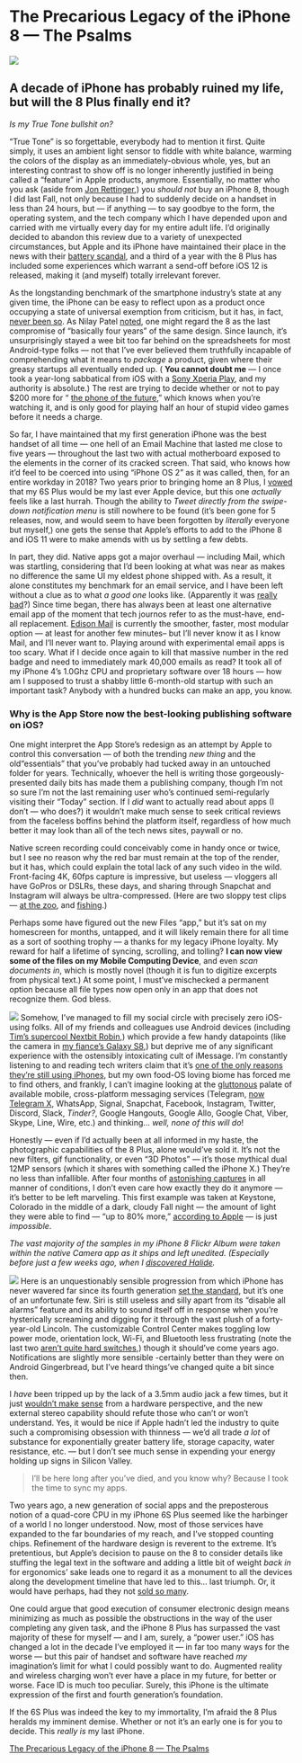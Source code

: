 # The Precarious Legacy of the iPhone 8 — The Psalms

![](The%20Precarious%20Legacy%20of%20the%20iPhone%208%20%E2%80%94%20The%20Psalms/tq2eUGT.jpg)
## A decade of iPhone has probably ruined my life, but will the 8 Plus finally end it?

*Is my True Tone bullshit on?*

“True Tone” is so forgettable, everybody had to mention it first. Quite simply, it uses an ambient light sensor to fiddle with white balance, warming the colors of the display as an immediately-obvious whole, yes, but an interesting contrast to show off is no longer inherently justified in being called a “feature” in Apple products, anymore. Essentially, no matter who you ask (aside from [Jon Rettinger](https://youtu.be/AXU8GqaMsQc?t=7m23s),) you *should not* buy an iPhone 8, though I did last Fall, not only because I had to suddenly decide on a handset in less than 24 hours, but — if anything — to say goodbye to the form, the operating system, and the tech company which I have depended upon and carried with me virtually every day for my entire adult life. I’d originally decided to abandon this review due to a variety of unexpected circumstances, but Apple and its iPhone have maintained their place in the news with their [battery scandal](https://www.apple.com/iphone-battery-and-performance/), and a third of a year with the 8 Plus has included some experiences which warrant a send-off before iOS 12 is released, making it (and myself) totally irrelevant forever.

As the longstanding benchmark of the smartphone industry’s state at any given time, the iPhone can be easy to reflect upon as a product once occupying a state of universal exemption from criticism, but it has, in fact, [never been so](http://theweek.com/articles/459748/7-reviews-original-iphone-from-2007). As Nilay Patel [noted](https://www.theverge.com/2017/9/19/16323570/apple-new-iphone-8-review-plus-2017), one might regard the 8 as the last compromise of “basically four years” of the same design. Since launch, it’s unsurprisingly stayed a wee bit too far behind on the spreadsheets for most Android-type folks — not that I’ve ever believed them truthfully incapable of comprehending what it means to *package* a product, given where their greasy startups all eventually ended up. ( **You cannot doubt me**  — I once took a year-long sabbatical from iOS with a [Sony Xperia Play](https://youtu.be/nSWgS0l0kc8), and my authority is absolute.) The rest are trying to decide whether or not to pay $200 more for “ [the phone of the future](https://www.wsj.com/articles/iphone-8-apples-middle-child-1505322945),” which knows when you’re watching it, and is only good for playing half an hour of stupid video games before it needs a charge.

So far, I have maintained that my first generation iPhone was the best handset of all time — one hell of an Email Machine that lasted me close to five years — throughout the last two with actual motherboard exposed to the elements in the corner of its cracked screen. That said, who knows how it’d feel to be coerced into using “iPhone OS 2” as it was called, then, for an entire workday in 2018? Two years prior to bringing home an 8 Plus, I [vowed](http://bit.ly/drycast47) that my 6S Plus would be my last ever Apple device, but this one *actually* feels like a last hurrah. Though the ability to *Tweet directly from the swipe-down notification menu* is still nowhere to be found (it’s been gone for 5 releases, now, and would seem to have been forgotten by *literally* everyone but myself,) one gets the sense that Apple’s efforts to add to the iPhone 8 and iOS 11 were to make amends with us by settling a few debts.

In part, they did. Native apps got a major overhaul — including Mail, which was startling, considering that I’d been looking at what was near as makes no difference the same UI my eldest phone shipped with. As a result, it alone constitutes my benchmark for an email service, and I have been left without a clue as to what *a good one* looks like. (Apparently it was [really bad](https://www.pcmag.com/article/342889/the-best-mobile-email-client-apps)?) Since time began, there has always been at least one alternative email app of the moment that tech journos refer to as the must-have, end-all replacement. [Edison Mail](https://itunes.apple.com/us/app/email-edison-mail/id922793622?mt=8) is currently the smoother, faster, most modular option — at least for another few minutes– but I’ll never know it as I know Mail, and I’ll never want to. Playing around with experimental email apps is too scary. What if I decide once again to kill that massive number in the red badge and need to immediately mark 40,000 emails as read? It took all of my iPhone 4’s 1.0Ghz CPU and proprietary software over 18 hours — how am I supposed to trust a shabby little 6-month-old startup with such an important task? Anybody with a hundred bucks can make an app, you know.

### Why is the App Store now the best-looking publishing software on iOS?

One might interpret the App Store’s redesign as an attempt by Apple to control this conversation — of both the trending *new thing* and the old“essentials” that you’ve probably had tucked away in an untouched folder for years. Technically, whoever the hell is writing those gorgeously-presented daily bits has made them a publishing company, though I’m not so sure I’m not the last remaining user who’s continued semi-regularly visiting their “Today” section. If I *did* want to actually read about apps (I don’t — who does?) it wouldn’t make much sense to seek critical reviews from the faceless boffins behind the platform itself, regardless of how much better it may look than all of the tech news sites, paywall or no.

Native screen recording could conceivably come in handy once or twice, but I see no reason why the red bar must remain at the top of the render, but it has, which could explain the total lack of any such video in the wild. Front-facing 4K, 60fps capture is impressive, but useless — vloggers all have GoPros or DSLRs, these days, and sharing through Snapchat and Instagram will always be ultra-compressed. (Here are two sloppy test clips —  [at the zoo](https://youtu.be/VnfkWkotGFw), and [fishing](https://youtu.be/KOs5m6ynKAI).)

Perhaps some have figured out the new Files “app,” but it’s sat on my homescreen for months, untapped, and it will likely remain there for all time as a sort of soothing trophy — a thanks for my legacy iPhone loyalty. My reward for half a lifetime of syncing, scrolling, and tolling? **I can now view some of the files on my Mobile Computing Device**, and even *scan documents in*, which is mostly novel (though it is fun to digitize excerpts from physical text.) At some point, I must’ve mischecked a permanent option because all file types now open only in an app that does not recognize them. God bless.

![](The%20Precarious%20Legacy%20of%20the%20iPhone%208%20%E2%80%94%20The%20Psalms/fuMs1a4.jpg)
Somehow, I’ve managed to fill my social circle with precisely zero iOS-using folks. All of my friends and colleagues use Android devices (including [Tim’s supercool Nextbit Robin](https://soundcloud.com/extratonemagazine/nextbit),) which provide a few handy datapoints (like the camera in [my fiance’s Galaxy S8](https://flic.kr/p/BXruaL),) but deprive me of any significant experience with the ostensibly intoxicating cult of iMessage. I’m constantly listening to and reading tech writers claim that it’s [one of the only reasons they’re still using iPhones](https://www.theverge.com/2016/10/10/13225514/apple-iphone-cant-switch-pixel-android-imessage-addiction), but my own food-OS loving biome has forced me to find others, and frankly, I can’t imagine looking at the [gluttonous](http://www.extratone.com/audio/futureland/toomanymessengers/) palate of available mobile, cross-platform messaging services (Telegram, [now Telegram X](https://telegram.org/blog/telegram-x), WhatsApp, Signal, Snapchat, Facebook, Instagram, Twitter, Discord, Slack, *Tinder?*, Google Hangouts, Google Allo, Google Chat, Viber, Skype, Line, Wire, etc.) and thinking… *well, none of this will do*!

Honestly — even if I’d actually been at all informed in my haste, the photographic capabilities of the 8 Plus, alone would’ve sold it. It’s not the new filters, gif functionality, or even “3D Photos” — it’s those mythical dual 12MP sensors (which it shares with something called the iPhone X.) They’re no less than infallible. After four months of [astonishing captures](http://bit.ly/ip8plus) in all manner of conditions, I don’t even care how exactly they do it anymore — it’s better to be left marveling. This first example was taken at Keystone, Colorado in the middle of a dark, cloudy Fall night — the amount of light they were able to find — “up to 80% more,” [according to Apple](https://www.apple.com/apple-events/september-2017/)  — is just *impossible*.

*The vast majority of the samples in my iPhone 8 Flickr Album were taken within the native Camera app as it ships and left unedited. (Especially before just a few weeks ago, when I [discovered Halide](https://extratone.com/race-day-at-hodges).*

![](The%20Precarious%20Legacy%20of%20the%20iPhone%208%20%E2%80%94%20The%20Psalms/C2LLJAl5.jpg)
Here is an unquestionably sensible progression from which iPhone has never wavered far since its fourth generation [set the standard](http://www.extratone.com/words/inred/iphone4/), but it’s one of an unfortunate few. Siri is still useless and silly apart from its “disable all alarms” feature and its ability to sound itself off in response when you’re hysterically screaming and digging for it through the vast plush of a forty-year-old Lincoln. The customizable Control Center makes toggling low power mode, orientation lock, Wi-Fi, and Bluetooth less frustrating (note the last two [aren’t quite hard switches](https://www.wired.com/story/how-to-turn-off-wifi-and-bluetooth-in-ios11/),) though it should’ve come years ago. Notifications are slightly more sensible -certainly better than they were on Android Gingerbread, but I’ve heard things’ve changed quite a bit since then.

I *have* been tripped up by the lack of a 3.5mm audio jack a few times, but it just [wouldn’t make sense](http://www.extratone.com/words/inred/mono/) from a hardware perspective, and the new external stereo capability should refute those who can’t or won’t understand. Yes, it would be nice if Apple hadn’t led the industry to quite such a compromising obsession with thinness — we’d all trade *a lot* of substance for exponentially greater battery life, storage capacity, water resistance, etc. — but I don’t see much sense in expending your energy holding up signs in Silicon Valley.

> I’ll be here long after you’ve died, and you know why? Because I took the time to sync my apps.  

Two years ago, a new generation of social apps and the preposterous notion of a quad-core CPU in my iPhone 6S Plus seemed like the harbinger of a world I no longer understood. Now, most of those services have expanded to the far boundaries of my reach, and I’ve stopped counting chips. Refinement of the hardware design is reverent to the extreme. It’s pretentious, but Apple’s decision to pause on the 8 to consider details like stuffing the legal text in the software and adding a little bit of weight *back in* for ergonomics’ sake leads one to regard it as a monument to all the devices along the development timeline that have led to this… last triumph. Or, it would have perhaps, had they not [sold so many](https://www.apple.com/newsroom/2018/02/apple-reports-first-quarter-results/).

One could argue that good execution of consumer electronic design means minimizing as much as possible the obstructions in the way of the user completing any given task, and the iPhone 8 Plus has surpassed the vast majority of these for myself — and I am, surely, a “power user.” iOS has changed a lot in the decade I’ve employed it — in far too many ways for the worse — but this pair of handset and software have reached *my* imagination’s limit for what I could possibly want to do. Augmented reality and wireless charging won’t ever have a place in my future, for better or worse. Face ID is much too peculiar. Surely, this iPhone is the ultimate expression of the first and fourth generation’s foundation.

If the 6S Plus was indeed the key to my immortality, I’m afraid the 8 Plus heralds my imminent demise. Whether or not it’s an early one is for you to decide. This *really is* my last iPhone.

[The Precarious Legacy of the iPhone 8 — The Psalms](http://bilge.world/iphone-8-plus-review)